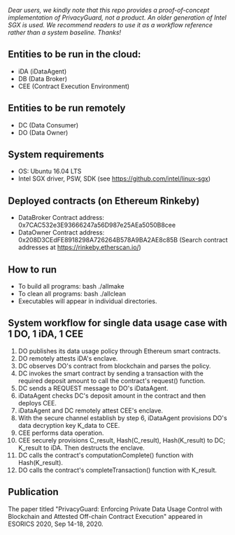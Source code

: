 *Dear users, we kindly note that this repo provides a proof-of-concept implementation of PrivacyGuard, not a product. An older generation of Intel SGX is used. We recommend readers to use it as a workflow reference rather than a system baseline. Thanks!*

## Entities to be run in the cloud:
- iDA (iDataAgent)
- DB (Data Broker)
- CEE (Contract Execution Environment)

## Entities to be run remotely
- DC (Data Consumer)
- DO (Data Owner)

## System requirements
- OS: Ubuntu 16.04 LTS
- Intel SGX driver, PSW, SDK (see https://github.com/intel/linux-sgx)

## Deployed contracts (on Ethereum Rinkeby)
- DataBroker Contract address:  0x7CAC532e3E93666247a56D987e25AEa5050B8cee
- DataOwner Contract address:   0x208D3CEdFE8918298A726264B578A9BA2AE8c85B
(Search contract addresses at https://rinkeby.etherscan.io/)

## How to run
- To build all programs: bash ./allmake
- To clean all programs: bash ./allclean
- Executables will appear in individual directories.

## System workflow for single data usage case with 1 DO, 1 iDA, 1 CEE
1. DO publishes its data usage policy through Ethereum smart contracts.
2. DO remotely attests iDA's enclave.
3. DC observes DO's contract from blockchain and parses the policy.
4. DC invokes the smart contract by sending a transaction with the required deposit amount to call the contract's request() function.
5. DC sends a REQUEST message to DO's iDataAgent.
6. iDataAgent checks DC's deposit amount in the contract and then deploys CEE.
7. iDataAgent and DC remotely attest CEE's enclave.
8. With the secure channel establish by step 6, iDataAgent provisions DO's data decryption key K_data to CEE.
9. CEE performs data operation.
10. CEE securely provisions C_result, Hash(C_result), Hash(K_result) to DC; K_result to iDA. Then destructs the enclave.
11. DC calls the contract's computationComplete() function with Hash(K_result).
12. DO calls the contract's completeTransaction() function with K_result.

## Publication
The paper titled "PrivacyGuard: Enforcing Private Data Usage Control with Blockchain and Attested Off-chain Contract Execution" appeared in ESORICS 2020, Sep 14-18, 2020.
